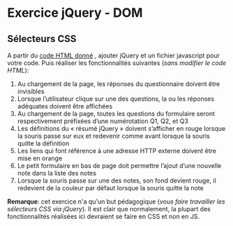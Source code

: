 # Exercice jQuery - DOM

## Sélecteurs CSS

A partir du [code HTML donné](resources/jqueryDomTraining.html) , ajouter jQuery et un fichier javascript pour votre code. Puis réaliser les fonctionnalités suivantes (*sans modifier le code HTML*):

 1. Au chargement de la page, les réponses du questionnaire doivent être invisibles
 2. Lorsque l’utilisateur clique sur une des questions, la ou les réponses  adéquates doivent être affichées
 3. Au chargement de la page, toutes les questions du formulaire seront respectivement préfixées d’une numérotation Q1, Q2, et Q3
 4. Les définitions du « résumé jQuery » doivent s’afficher en rouge lorsque la souris passe sur eux et redevenir comme avant lorsque la souris quitte la définition
 5. Les liens qui font référence à une adresse HTTP externe doivent être mise en orange
 6. Le petit formulaire en bas de page doit permettre l’ajout d’une nouvelle note dans la liste des notes
 7. Lorsque la souris passe sur une des notes, son fond devient rouge, il redevient de la couleur par défaut lorsque la souris quitte la note

**Remarque**: cet exercice n'a qu'un but pédagogique (*vous faire travailler les sélecteurs CSS via jQuery*). Il est clair que normalement, la plupart des fonctionnalités réalisées ici devraient se faire en CSS et non en JS. 
<!--stackedit_data:
eyJoaXN0b3J5IjpbLTIwMjA4NTA1NzIsLTE1ODk1MzQ2OTEsLT
E0NTM5NDQwMjFdfQ==
-->